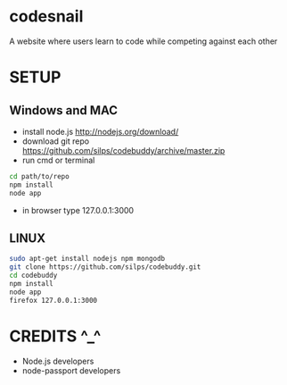 codesnail
=========

A website where users learn to code while competing against each other

SETUP
=====

Windows and MAC
---------------
* install node.js http://nodejs.org/download/
* download git repo https://github.com/silps/codebuddy/archive/master.zip
* run cmd or terminal

```bash
cd path/to/repo
npm install
node app
```
* in browser type 127.0.0.1:3000

LINUX
-----
```bash
sudo apt-get install nodejs npm mongodb
git clone https://github.com/silps/codebuddy.git
cd codebuddy
npm install
node app
firefox 127.0.0.1:3000
```

CREDITS ^_^
===========
* Node.js developers
* node-passport developers
